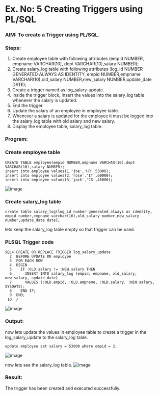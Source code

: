 # Ex. No: 5 Creating Triggers using PL/SQL

### AIM: To create a Trigger using PL/SQL.

### Steps:
1. Create employee table with following attributes (empid NUMBER, empname VARCHAR(10), dept VARCHAR(10),salary NUMBER);
2. Create salary_log table with following attributes (log_id NUMBER GENERATED ALWAYS AS IDENTITY, empid NUMBER,empname VARCHAR(10),old_salary NUMBER,new_salary NUMBER,update_date DATE);
3. Create a trigger named as log_salary-update.
4. Inside the trigger block, Insert the values into the salary_log table whenever the salary is updated.
5. End the trigger.
6. Update the salary of an employee in employee table.
7. Whenever a salary is updated for the employee it must be logged into the salary_log table with old salary and new salary.
8. Display the employee table, salary_log table.

### Program:
### Create employee table
```
CREATE TABLE employee(empid NUMBER,empname VARCHAR(10),dept VARCHAR(10),salary NUMBER);
insert into employee values(1,'joe','HR',55000);
insert into employee values(2,'rose','IT',60000);
insert into employee values(3,'jack','CS',45000);
```
![image](https://github.com/ASHWINKUMAR2903/Ex-No-5-Creating-Triggers-using-PL-SQL/assets/119407186/f6a96a8c-07e0-4f9a-bda8-81e5f83a5056)

### Create salary_log table
```
create table salary_log(log_id number generated always as identity, empid number,empname varchar(10),old_salary number,new_salary number,update_date date);
```
lets keep the salary_log table empty so that trigger can be used.
### PLSQL Trigger code
```
SQL> CREATE OR REPLACE TRIGGER log_salary_update
  2  BEFORE UPDATE ON employee
  3  FOR EACH ROW
  4  BEGIN
  5    IF :OLD.salary != :NEW.salary THEN
  6      INSERT INTO salary_log (empid, empname, old_salary, new_salary, update_date)
  7      VALUES (:OLD.empid, :OLD.empname, :OLD.salary, :NEW.salary, SYSDATE);
  8    END IF;
  9  END;
 10  /
```
![image](https://github.com/ASHWINKUMAR2903/Ex-No-5-Creating-Triggers-using-PL-SQL/assets/119407186/08302b6b-8748-4c86-b286-1ceaa91b2d7b)
### Output:
now lets update the values in employee table to create a trigger in the log_salary_update to the salary_log table.
```
update employee set salary = 53000 where empid = 2;
```
![image](https://github.com/ASHWINKUMAR2903/Ex-No-5-Creating-Triggers-using-PL-SQL/assets/119407186/e1e67d14-0212-4d04-b256-a945d7df42b0)

now lets see the salary_log table.
![image](https://github.com/ASHWINKUMAR2903/Ex-No-5-Creating-Triggers-using-PL-SQL/assets/119407186/2594d128-c1fc-41c7-a8ff-770ec6e838e8)

### Result:
The trigger has been created and executed successfully.
